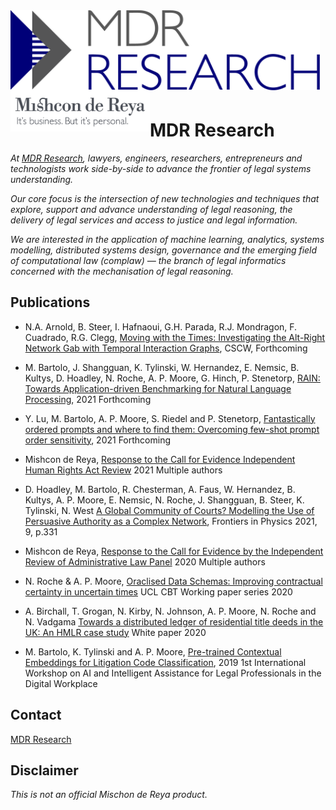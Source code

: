 <img src="https://github.com/mdrresearch/mdr-research/blob/main/images/MDR_Research_logo.png" align="left" width="495" height="128">
<br>
<br>
<br>
<br>
<br>
<br>
<img src="https://github.com/mdrresearch/mdr-research/blob/main/images/mishcon_logo.png" align="left" width="223" height="66">
<br>
<br>

# MDR Research

*At [MDR Research](https://mdrresearch.co.uk/), lawyers, engineers, researchers, entrepreneurs and technologists work side-by-side to advance the frontier of legal systems understanding.*  

*Our core focus is the intersection of new technologies and techniques that explore, support and advance understanding of legal reasoning, the delivery of legal services and access to justice and legal information.*

*We are interested in the application of machine learning, analytics, systems modelling, distributed systems design, governance and the emerging field of computational law (complaw) — the branch of legal informatics concerned with the mechanisation of legal reasoning.*

## Publications

- N.A. Arnold, B. Steer, I. Hafnaoui, G.H. Parada, R.J. Mondragon, F. Cuadrado, R.G. Clegg, [Moving with the Times: Investigating the Alt-Right Network Gab with Temporal Interaction Graphs](https://github.com/mdrresearch/mdr-research/blob/main/Moving_with_the_Times), CSCW, Forthcoming


- M. Bartolo, J. Shangguan, K. Tylinski, W. Hernandez, E. Nemsic, B. Kultys, D. Hoadley, N. Roche, A. P. Moore, G. Hinch, P. Stenetorp, [RAIN: Towards Application-driven Benchmarking for Natural Language Processing](https://github.com/mdrresearch/mdr-research/blob/main/RAIN_Benchmark), 2021 Forthcoming


- Y. Lu, M. Bartolo, A. P. Moore, S. Riedel and P. Stenetorp, [Fantastically ordered prompts and where to find them: Overcoming few-shot prompt order sensitivity](https://github.com/mdrresearch/mdr-research/blob/main/Fantastically_ordered_prompts), 2021 Forthcoming


- Mishcon de Reya, [Response to the Call for Evidence Independent Human Rights Act Review](https://github.com/mdrresearch/mdr-research/blob/main/Response_to_the_Call_for_Evidence_Human_Rights) 2021 Multiple authors


- D. Hoadley, M. Bartolo, R. Chesterman, A. Faus, W. Hernandez, B. Kultys, A. P. Moore, E. Nemsic, N. Roche, J. Shangguan, B. Steer, K. Tylinski, N. West [A Global Community of Courts? Modelling the Use of Persuasive Authority as a Complex Network](https://github.com/mdrresearch/mdr-research/blob/main/A_Global_Community_of_Courts), Frontiers in Physics 2021, 9, p.331


- Mishcon de Reya, [Response to the Call for Evidence by the Independent Review of Administrative Law Panel](https://github.com/mdrresearch/mdr-research/blob/main/Response_to_the_Call_for_Evidence_Administrative_Law) 2020 Multiple authors


- N. Roche & A. P. Moore, [Oraclised Data Schemas: Improving contractual certainty in uncertain times](https://github.com/mdrresearch/mdr-research/blob/main/Oraclised_Data_Schemas) UCL CBT Working paper series 2020


- A. Birchall, T. Grogan, N. Kirby, N. Johnson, A. P. Moore, N. Roche and N. Vadgama [Towards a distributed ledger of residential title deeds in the UK: An HMLR case study](https://github.com/mdrresearch/mdr-research/blob/main/Towards_a_distributed_ledger) White paper 2020


- M. Bartolo, K. Tylinski and A. P. Moore, [Pre-trained Contextual Embeddings for Litigation Code Classification](https://github.com/mdrresearch/mdr-research/blob/main/Pre-trained_Contextual_Embeddings), 2019 1st International Workshop on AI and Intelligent Assistance for Legal Professionals in the Digital Workplace

## Contact

[MDR Research](https://mdrresearch.co.uk/)

## Disclaimer

*This is not an official Mischon de Reya product.*

